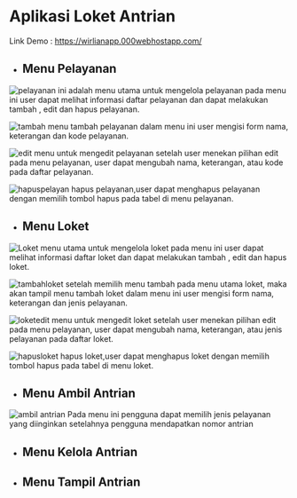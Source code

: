 # Aplikasi Loket Antrian

Link Demo : https://wirlianapp.000webhostapp.com/

- ## Menu Pelayanan
![pelayanan](https://user-images.githubusercontent.com/73067481/178644728-13d105e7-d84c-4480-b210-fc5cc1b505d5.JPG)
ini adalah menu utama untuk mengelola pelayanan pada menu ini user dapat melihat informasi daftar pelayanan dan dapat melakukan tambah , edit dan hapus pelayanan.

![tambah](https://user-images.githubusercontent.com/73067481/178644963-fab0856b-1de4-4ac6-b25b-81777744256d.JPG)
menu tambah pelayanan dalam menu ini user mengisi form nama, keterangan dan kode pelayanan.

![edit](https://user-images.githubusercontent.com/73067481/178645648-85b024f8-c7ec-4e86-94d2-a576faf612ff.JPG)
menu untuk mengedit pelayanan setelah user menekan pilihan edit pada menu pelayanan, user dapat mengubah nama, keterangan, atau kode pada daftar pelayanan.

![hapuspelayan](https://user-images.githubusercontent.com/73067481/178645855-3ccd9873-4870-43f7-9a97-bd8e22a4ddc4.JPG)
hapus pelayanan,user dapat menghapus pelayanan dengan memilih tombol hapus pada tabel di menu pelayanan. 


- ## Menu Loket
![Loket](https://user-images.githubusercontent.com/73067481/178646239-46694c8d-46a8-4204-aaba-3308925996ac.JPG)
menu utama untuk mengelola loket pada menu ini user dapat melihat informasi daftar loket dan dapat melakukan tambah , edit dan hapus loket.

![tambahloket](https://user-images.githubusercontent.com/73067481/178646263-8941aa92-4082-4dc2-8b7f-2d6b814917cb.JPG)
setelah memilih menu tambah pada menu utama loket, maka akan tampil menu tambah loket dalam menu ini user mengisi form nama, keterangan dan jenis pelayanan.

![loketedit](https://user-images.githubusercontent.com/73067481/178646286-2ee09afe-65d6-4bec-8402-e38d02f0c454.JPG)
menu untuk mengedit loket setelah user menekan pilihan edit pada menu pelayanan, user dapat mengubah nama, keterangan, atau jenis pelayanan pada daftar loket.

![hapusloket](https://user-images.githubusercontent.com/73067481/178646599-cbd403d7-56f0-4c19-ac43-d9e9c1b6d5e0.JPG)
hapus loket,user dapat menghapus loket dengan memilih tombol hapus pada tabel di menu loket.

- ## Menu Ambil Antrian
![ambil antrian](https://user-images.githubusercontent.com/73067481/178646732-e86b8b61-8387-48d7-a2d7-31e20d467795.JPG)
Pada menu ini pengguna dapat memilih jenis pelayanan yang diinginkan setelahnya pengguna mendapatkan nomor antrian

- ## Menu Kelola Antrian

- ## Menu Tampil Antrian
 
